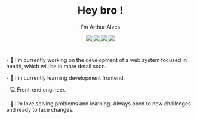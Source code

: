<h1 align='center'>Hey bro !</h1> 

<p align='center'>I'm Arthur Alves</p>

<div align='center'>
  <a href="https://t.me/it_sarthuralves/">
    <img src="https://img.shields.io/badge/-Telegram-f9a825?style=flat-square&logo=telegram&logoColor=white" />
  </a>
  <a href="mailto:itsarthuralves@gmail.com">
    <img src="https://img.shields.io/badge/-Gmail-f9a825?style=flat-square&logo=Gmail&logoColor=white" />
  </a>
  <a href="https://www.linkedin.com/in/arthur-alves-78a63a161/">
    <img src="https://img.shields.io/badge/-Linkedin-f9a825?style=flat-square&logo=Linkedin&logoColor=white" />
  </a>
  <a href="https://arreys.github.io/">
    <img src="https://img.shields.io/badge/-Website-f9a825?style=flat-square&logo=appveyor&logoColor=white" />
  </a>
</div>
<h1></h1>
<p align='left'>- 🔭 I’m currently working on the development of a web system focused in health, which will be in more detail soon.</p>
<p align='left'>- 🌱 I’m currently learning development frontend.</p>
<p align='left'>- 💻 Front-end engineer.</p>
<p align='left'>- 💬 I'm love solving problems and learning. Always open to new challenges and ready to face changes.</p>
<h1><h1>
<!-- 👯 I’m looking to collaborate on ...
- 🤔 I’m looking for help with ...
- 💬 Ask me about ...
- 📫 How to reach me: ...
- 😄 Pronouns: ...
- ⚡ Fun fact: ...
-->
